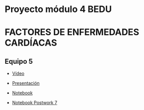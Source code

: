 # Proyecto módulo 4 BEDU
# FACTORES DE ENFERMEDADES CARDÍACAS

## Equipo 5

 - [Vídeo](link)

 - [Presentación](link)
 
 - [Notebook]() 
 
 - [Notebook Postwork 7]()


